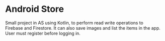 # Android Store
Small project in AS using Kotlin, to perform read write operations to Firebase and Firestore.
It can also save images and list the items in the app. User must register before logging in. 
